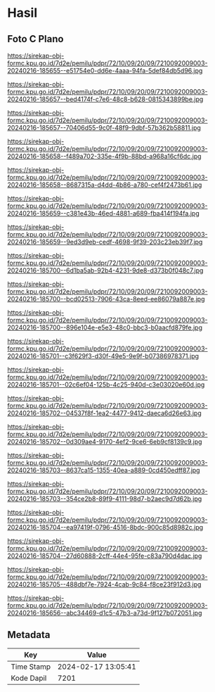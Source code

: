 # Hasil

## Foto C Plano

https://sirekap-obj-formc.kpu.go.id/7d2e/pemilu/pdpr/72/10/09/20/09/7210092009003-20240216-185655--e51754e0-dd6e-4aaa-94fa-5def84db5d96.jpg

https://sirekap-obj-formc.kpu.go.id/7d2e/pemilu/pdpr/72/10/09/20/09/7210092009003-20240216-185657--bed4174f-c7e6-48c8-b628-0815343899be.jpg

https://sirekap-obj-formc.kpu.go.id/7d2e/pemilu/pdpr/72/10/09/20/09/7210092009003-20240216-185657--70406d55-9c0f-48f9-9dbf-57b362b58811.jpg

https://sirekap-obj-formc.kpu.go.id/7d2e/pemilu/pdpr/72/10/09/20/09/7210092009003-20240216-185658--f489a702-335e-4f9b-88bd-a968a16cf6dc.jpg

https://sirekap-obj-formc.kpu.go.id/7d2e/pemilu/pdpr/72/10/09/20/09/7210092009003-20240216-185658--8687315a-d4dd-4b86-a780-cef4f2473b61.jpg

https://sirekap-obj-formc.kpu.go.id/7d2e/pemilu/pdpr/72/10/09/20/09/7210092009003-20240216-185659--c381e43b-46ed-4881-a689-fba414f194fa.jpg

https://sirekap-obj-formc.kpu.go.id/7d2e/pemilu/pdpr/72/10/09/20/09/7210092009003-20240216-185659--9ed3d9eb-cedf-4698-9f39-203c23eb39f7.jpg

https://sirekap-obj-formc.kpu.go.id/7d2e/pemilu/pdpr/72/10/09/20/09/7210092009003-20240216-185700--6d1ba5ab-92b4-4231-9de8-d373b0f048c7.jpg

https://sirekap-obj-formc.kpu.go.id/7d2e/pemilu/pdpr/72/10/09/20/09/7210092009003-20240216-185700--bcd02513-7906-43ca-8eed-ee86079a887e.jpg

https://sirekap-obj-formc.kpu.go.id/7d2e/pemilu/pdpr/72/10/09/20/09/7210092009003-20240216-185700--896e104e-e5e3-48c0-bbc3-b0aacfd879fe.jpg

https://sirekap-obj-formc.kpu.go.id/7d2e/pemilu/pdpr/72/10/09/20/09/7210092009003-20240216-185701--c3f629f3-d30f-49e5-9e9f-b07386978371.jpg

https://sirekap-obj-formc.kpu.go.id/7d2e/pemilu/pdpr/72/10/09/20/09/7210092009003-20240216-185701--02c6ef04-125b-4c25-940d-c3e03020e60d.jpg

https://sirekap-obj-formc.kpu.go.id/7d2e/pemilu/pdpr/72/10/09/20/09/7210092009003-20240216-185702--04537f8f-1ea2-4477-9412-daeca6d26e63.jpg

https://sirekap-obj-formc.kpu.go.id/7d2e/pemilu/pdpr/72/10/09/20/09/7210092009003-20240216-185702--0d309ae4-9170-4ef2-9ce6-6eb9cf8139c9.jpg

https://sirekap-obj-formc.kpu.go.id/7d2e/pemilu/pdpr/72/10/09/20/09/7210092009003-20240216-185703--8637ca15-1355-40ea-a889-0cd450edff87.jpg

https://sirekap-obj-formc.kpu.go.id/7d2e/pemilu/pdpr/72/10/09/20/09/7210092009003-20240216-185703--354ce2b8-89f9-4111-98d7-b2aec9d7d62b.jpg

https://sirekap-obj-formc.kpu.go.id/7d2e/pemilu/pdpr/72/10/09/20/09/7210092009003-20240216-185704--ea97419f-0796-4516-8bdc-900c85d8982c.jpg

https://sirekap-obj-formc.kpu.go.id/7d2e/pemilu/pdpr/72/10/09/20/09/7210092009003-20240216-185704--27d60888-2cff-44e4-95fe-c83a790d4dac.jpg

https://sirekap-obj-formc.kpu.go.id/7d2e/pemilu/pdpr/72/10/09/20/09/7210092009003-20240216-185705--488dbf7e-7924-4cab-9c84-f8ce23f912d3.jpg

https://sirekap-obj-formc.kpu.go.id/7d2e/pemilu/pdpr/72/10/09/20/09/7210092009003-20240216-185656--abc34469-d1c5-47b3-a73d-9f127b072051.jpg


## Metadata

| Key        | Value               |
| ---------- | ------------------- |
| Time Stamp | 2024-02-17 13:05:41 |
| Kode Dapil | 7201                |



